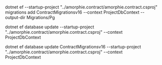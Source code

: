 dotnet ef --startup-project "../amorphie.contract/amorphie.contract.csproj" migrations add ContractMigrationsv16 --context ProjectDbContext --output-dir Migrations/Pg

dotnet ef database update --startup-project "../amorphie.contract/amorphie.contract.csproj"  --context ProjectDbContext

dotnet ef database update ContractMigrationsv16 --startup-project "../amorphie.contract/amorphie.contract.csproj"  --context ProjectDbContext
 